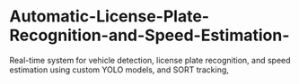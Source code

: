 # Automatic-License-Plate-Recognition-and-Speed-Estimation-
Real-time system for vehicle detection, license plate recognition, and speed estimation using custom YOLO models, and SORT tracking, 
